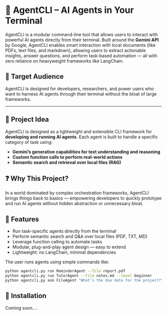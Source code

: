 # 🤖 AgentCLI – AI Agents in Your Terminal

AgentCLI is a modular command-line tool that allows users to interact with powerful AI agents directly from their terminal. Built around the **Gemini API** by Google, AgentCLI enables smart interaction with local documents (like PDFs, text files, and markdown), allowing users to extract actionable insights, answer questions, and perform task-based automation — all with zero reliance on heavyweight frameworks like LangChain.

## 🎯 Target Audience

AgentCLI is designed for developers, researchers, and power users who want to harness AI agents through their terminal without the bloat of large frameworks.

---

## 🧠 Project Idea

AgentCLI is designed as a lightweight and extensible CLI framework for **developing and running AI agents**. Each agent is built to handle a specific category of task using:

- **Gemini’s generative capabilities for text understanding and reasoning**
- **Custom function calls to perform real-world actions**
- **Semantic search and retrieval over local files (RAG)**

## ❓ Why This Project?

In a world dominated by complex orchestration frameworks, AgentCLI brings things back to basics — empowering developers to quickly prototype and run AI agents without hidden abstraction or unnecessary bloat.

## 🚀 Features

- Run task-specific agents directly from the terminal
- Perform semantic search and Q&A over local files (PDF, TXT, MD)
- Leverage function calling to automate tasks
- Modular, plug-and-play agent design — easy to extend
- Lightweight: no LangChain, minimal dependencies

The user runs agents using simple commands like:

```bash
python agentcli.py run ReminderAgent --file report.pdf
python agentcli.py run TutorAgent --file notes.md --level beginner
python agentcli.py ask FileAgent "What’s the due date for the project?" --file tasks.txt
```

## 🔧 Installation

Coming soon....